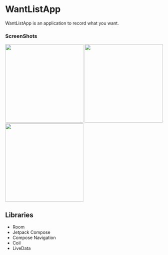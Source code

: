 # WantListApp

WantListApp is an application to record what you want.

### ScreenShots

<p>
  <img src="https://github.com/user-attachments/assets/93bcc516-7efb-44e5-a327-6d41f19d7392" alt="" width="250px">
  <img src="https://github.com/user-attachments/assets/ceae29d2-d6bc-4061-912d-43ab44b2284b" alt="" width="250px">
  <img src="https://github.com/user-attachments/assets/252907b2-a091-474d-8ab1-644d3858e3a1" alt="" width="250px">
</p>

## Libraries

* Room
* Jetpack Compose
* Compose Navigation
* Coil
* LiveData
